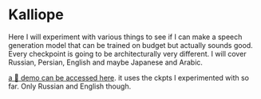 # Kalliope

Here I will experiment with various things to see if I can make a speech generation model that can be trained on budget but actually sounds good. <br>
Every checkpoint is going to be architecturally very different. I will cover Russian, Persian, English and maybe Japanese and Arabic.

[a 🤗 demo can be accessed here](https://huggingface.co/spaces/Respair/Darya). it uses the ckpts I experimented with so far. 
Only Russian and English though.
